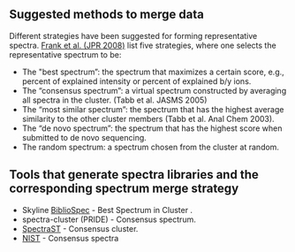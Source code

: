 ## Suggested methods to merge data
Different strategies have been suggested for forming representative spectra. [Frank et al. (JPR 2008)](https://www.ncbi.nlm.nih.gov/pmc/articles/PMC2533155/) list five strategies, where one selects the representative spectrum to be:

- The "best spectrum”: the spectrum that maximizes a certain score, e.g., percent of explained intensity or percent of explained b/y ions.
- The “consensus spectrum”: a virtual spectrum constructed by averaging all spectra in the cluster. (Tabb et al. JASMS 2005)
- The “most similar spectrum”: the spectrum that has the highest average similarity to the other cluster members (Tabb et al. Anal Chem 2003).
- The “de novo spectrum”: the spectrum that has the highest score when submitted to de novo sequencing.
- The random spectrum: a spectrum chosen from the cluster at random.

## Tools that generate spectra libraries and the corresponding spectrum merge strategy

- Skyline [BiblioSpec](https://skyline.ms/announcements/home/support/thread.view?rowId=30508) - Best Spectrum in Cluster .
- spectra-cluster (PRIDE) - Consensus spectrum.
- [SpectraST](https://www.ncbi.nlm.nih.gov/pmc/articles/PMC2637392/) - Consensus cluster.
- [NIST](https://math.nist.gov/mcsd/Seminars/2016/2016-05-02-Sheetlin.html) - Consensus spectra
